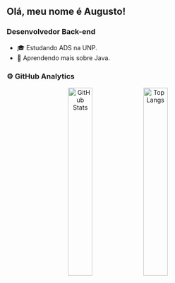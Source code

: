 ## Olá, meu nome é Augusto!
### Desenvolvedor Back-end
- 🎓 Estudando ADS na UNP.
- 🌱 Aprendendo mais sobre Java.

### ⚙️ GitHub Analytics

<p align="center">
  <img
    src="https://github-readme-stats.vercel.app/api?username=atsneto&theme=dark&hide_border=false&include_all_commits=true"
    alt="GitHub Stats"
    width="33%"
  />
  <img
    src="https://github-readme-stats.vercel.app/api/top-langs/?username=atsneto&theme=dark&hide_border=false&include_all_commits=true&count_private=true&layout=compact"
    alt="Top Langs"
    width="33%"
  />
</p>
